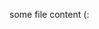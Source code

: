 some file content (:

<script>
var userLang = navigator.language || navigator.userLanguage;
if (userLang === 'pt-BR') {
  window.location = '{{ "/pt/2023/02/01" | relative_url }}'
} else {
  window.location = '{{ "/en/2023/02/01" | relative_url }}'
}
</script>